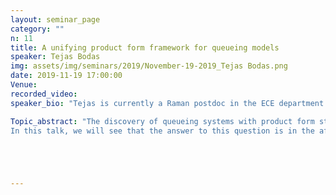 ```yaml
---
layout: seminar_page
category: ""
n: 11
title: A unifying product form framework for queueing models
speaker: Tejas Bodas
img: assets/img/seminars/2019/November-19-2019_Tejas Bodas.png
date: 2019-11-19 17:00:00 
Venue:
recorded_video: 
speaker_bio: "Tejas is currently a Raman postdoc in the ECE department. Prior to this, he was a short-term postdoc at the University of Antwerp in Belgium, a postdoc at LAAS, CNRS Toulouse in France and a visiting fellow at  TIFR, Mumbai. He received his M.Tech and Ph.D (dual degree) in Electrical Engineering from IIT Bombay in 2016."

Topic_abstract: "The discovery of queueing systems with product form stationary distribution is probably one of the fundamental contributions in queueing theory. Recent years have witnessed a surge of interest in parallel server models with multi-class jobs. In two recent studies by Visschers et al. (Multi-type job and server model, Queueing Systems 2012) and Krzesinski (Order Independent queues, Queueing Networks, 2011), sufficient conditions have been obtained for a multi-server system to have a product form. These two results differ in their Markovian descriptor for the underlying system and have led to two separate streams of research, where each approach covers applications that are not covered by the other. A natural question that arises is whether the two approaches can be generalized while preserving product-form.
In this talk, we will see that the answer to this question is in the affirmative. I will introduce a token based central queue framework that not only offers a unifying product form analysis for the above two models, but also covers applications that are not subsumed by them. We will also see an application of this new framework to redundancy based queueing systems that have become increasingly popular in recent times. This talk is based on a joint work with U. Ayesta and Maaike Verloop from the University of Toulouse and J.L. Dorsman from the University of Amsterdam."





---
```


